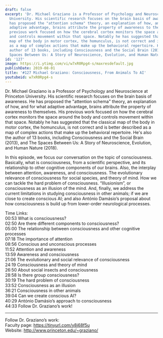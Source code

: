 ```yaml
---
draft: false
excerpt: 'Dr. Michael Graziano is a Professor of Psychology and Neuroscience at Princeton
  University. His scientific research focuses on the brain basis of awareness. He
  has proposed the "attention schema" theory, an explanation of how, and for what
  adaptive advantage, brains attribute the property of awareness to themselves. His
  previous work focused on how the cerebral cortex monitors the space around the body
  and controls movement within that space. Notably he has suggested that the classical
  map of the body in motor cortex, the homunculus, is not correct and is better described
  as a map of complex actions that make up the behavioral repertoire. He''s also the
  author of 13 books, including Consciousness and the Social Brain (2013), and The
  Spaces Between Us: A Story of Neuroscience, Evolution, and Human Nature (2018).'
id: '127'
image: https://i.ytimg.com/vi/w7xR0Rpg4-s/maxresdefault.jpg
publishDate: 2019-08-01
title: '#127 Michael Graziano: Consciousness, From Animals To AI'
youtubeid: w7xR0Rpg4-s
---
```

Dr. Michael Graziano is a Professor of Psychology and Neuroscience at Princeton University. His scientific research focuses on the brain basis of awareness. He has proposed the "attention schema" theory, an explanation of how, and for what adaptive advantage, brains attribute the property of awareness to themselves. His previous work focused on how the cerebral cortex monitors the space around the body and controls movement within that space. Notably he has suggested that the classical map of the body in motor cortex, the homunculus, is not correct and is better described as a map of complex actions that make up the behavioral repertoire. He's also the author of 13 books, including Consciousness and the Social Brain (2013), and The Spaces Between Us: A Story of Neuroscience, Evolution, and Human Nature (2018).

In this episode, we focus our conversation on the topic of consciousness. Basically, what is consciousness, from a scientific perspective, and its relationship to other cognitive components of our brains. Also, the interplay between attention, awareness, and consciousness. The evolutionary relevance of consciousness for social species, and theory of mind. How we can tackle the hard problem of consciousness. “Illusionism”, or consciousness as an illusion of the mind. And, finally, we address the current limitations in studying consciousness in other animals; if we are close to create conscious AI; and also António Damásio’s proposal about how consciousness is build up from lower-order neurological processes.

Time Links:  
00:53  What is consciousness?  
02:50  Are there different components to consciousness?                     
05:00  The relationship between consciousness and other cognitive processes                     
07:18  The importance of attention              
08:56  Conscious and unconscious processes       
11:52  Attention and awareness      
13:59  Awareness and consciousness  
21:06  The evolutionary and social relevance of consciousness  
24:19  Consciousness and theory of mind  
26:50  About social insects and consciousness  
28:58  Is there group consciousness?  
30:19  The hard problem of consciousness  
33:52  Consciousness as an illusion  
36:21  Consciousness in other animals  
39:04  Can we create conscious AI?  
40:29  António Damásio’s approach to consciousness  
44:33  Follow Dr. Graziano’s work!    

---

Follow Dr. Graziano’s work:  
Faculty page: https://tinyurl.com/y8j68f5u  
Website: http://www.princeton.edu/~graziano/
